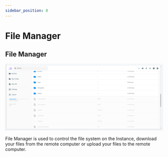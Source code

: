 ```yaml
---
sidebar_position: 8
---
```


# File Manager

## File Manager

![File Manager is used to control the file system on the Instance, download your files from the remote computer or upload your files to the remote computer.](./img/file-manager.png)

File Manager is used to control the file system on the Instance, download your files from the remote computer or upload your files to the remote computer.
